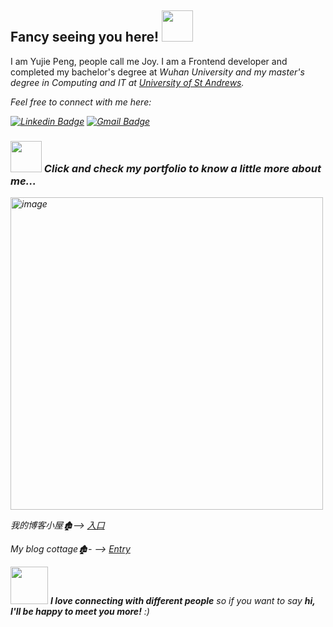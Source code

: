 ## Fancy seeing you here! <img src="https://media.giphy.com/media/mGcNjsfWAjY5AEZNw6/giphy.gif" width="50">
I am Yujie Peng, people call me Joy. I am a Frontend developer and completed my bachelor's degree at <em>Wuhan University<em>  and my master's degree in <em>Computing and IT<em> at [University of St Andrews](https://www.st-andrews.ac.uk/).


Feel free to connect with me here:

[![Linkedin Badge](https://img.shields.io/badge/-Yujie(Joy)Peng-blue?style=flat-square&logo=Linkedin&logoColor=white&link=https://www.linkedin.com/in/joy-yujiepeng/)](https://www.linkedin.com/in/joy-yujiepeng/)
[![Gmail Badge](https://img.shields.io/badge/-joyyujiepeng@gmail.com-c14438?style=flat-square&logo=Gmail&logoColor=white&link=mailto:joyyujiepeng@gmail.com)](mailto:joyyujiepeng@gmail.com)

### <img src="https://media.giphy.com/media/VgCDAzcKvsR6OM0uWg/giphy.gif" width="50"> Click and check my portfolio to know a little more about me...  
[<img width="500" alt="image" src="https://github.com/Codefreyy/Codefreyy/assets/104683968/6cb27800-8884-4080-a181-6352e4b8259c">](https://joy-peng-portfolio.vercel.app/en)

我的博客小屋🏚️--> [入口](https://blog-joy-peng.netlify.app/) 

My blog cottage🏚️- --> [Entry](https://blog-joy-peng.netlify.app/)

<img src="https://media.giphy.com/media/LnQjpWaON8nhr21vNW/giphy.gif" width="60"> <em><b>I love connecting with different people</b> so if you want to say <b>hi, I'll be happy to meet you more!</b> :)</em>

